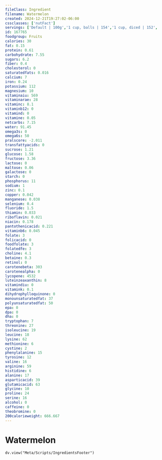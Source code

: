 ```yaml
---
fileClass: Ingredient
filename: Watermelon
created: 2024-12-21T19:27:02-06:00
cssclasses: ['nutFact']
servings: ['Default | 100g','1 cup, balls | 154','1 cup, diced | 152','1 melon (15 inch long x 7-1/2 inch dia) | 4518','1 wedge (approx 1/16 of melon) | 286','10 watermelon balls | 122','1 nlea serving | 280']
id: 167765
foodgroup: Fruits
calories: 30
fat: 0.15
protein: 0.61
carbohydrate: 7.55
sugars: 6.2
fiber: 0.4
cholesterol: 0
saturatedfats: 0.016
calcium: 7
iron: 0.24
potassium: 112
magnesium: 10
vitaminaiu: 569
vitaminarae: 28
vitaminc: 8.1
vitaminb12: 0
vitamind: 0
vitamine: 0.05
netcarbs: 7.15
water: 91.45
omega3s: 0
omega6s: 50
pralscore: -2.011
transfattyacids: 0
sucrose: 1.21
glucose: 1.58
fructose: 3.36
lactose: 0
maltose: 0.06
galactose: 0
starch: 0
phosphorus: 11
sodium: 1
zinc: 0.1
copper: 0.042
manganese: 0.038
selenium: 0.4
fluoride: 1.5
thiamin: 0.033
riboflavin: 0.021
niacin: 0.178
pantothenicacid: 0.221
vitaminb6: 0.045
folate: 3
folicacid: 0
foodfolate: 3
folatedfe: 3
choline: 4.1
betaine: 0.3
retinol: 0
carotenebeta: 303
carotenealpha: 0
lycopene: 4532
luteinzeaxanthin: 8
vitamindiu: 0
vitamink: 0.1
dihydrophylloquinone: 0
monounsaturatedfat: 37
polyunsaturatedfat: 50
epa: 0
dpa: 0
dha: 0
tryptophan: 7
threonine: 27
isoleucine: 19
leucine: 18
lysine: 62
methionine: 6
cystine: 2
phenylalanine: 15
tyrosine: 12
valine: 16
arginine: 59
histidine: 6
alanine: 17
asparticacid: 39
glutamicacid: 63
glycine: 10
proline: 24
serine: 16
alcohol: 0
caffeine: 0
theobromine: 0
200calorieweight: 666.667
---
```


# Watermelon

```dataviewjs
dv.view("Meta/Scripts/IngredientsFooter")
```